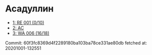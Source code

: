 # Асадуллин
- [1: RE 001 (0/10)](1.md)
- [2: AC](2.md)
- [3: WA 006 (16/18)](3.md)

Commit: 60f3fc8369d4f2289180ba103ba78ce331ae80db
 fetched at: 20201001-132551

